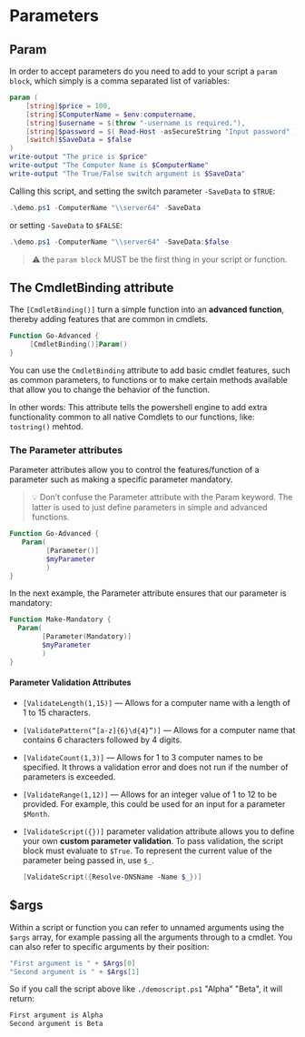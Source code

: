 # Parameters

## Param

In order to accept parameters do you need to add to your script a `param block`, which simply is a comma separated list of variables:

```powershell
param (
    [string]$price = 100,
    [string]$ComputerName = $env:computername,
    [string]$username = $(throw "-username is required."),
    [string]$password = $( Read-Host -asSecureString "Input password" ),
    [switch]$SaveData = $false
)
write-output "The price is $price"
write-output "The Computer Name is $ComputerName"
write-output "The True/False switch argument is $SaveData"
```

Calling this script, and setting the switch parameter `-SaveData` to `$TRUE`:

```powershell
.\demo.ps1 -ComputerName "\\server64" -SaveData
```

or setting `-SaveData` to `$FALSE`:

```powershell
.\demo.ps1 -ComputerName "\\server64" -SaveData:$false
```

>⚠ the `param block` MUST be the first thing in your script or function.

## The CmdletBinding attribute

The `[CmdletBinding()]` turn a simple function into an **advanced function**, thereby adding features that are common in cmdlets.

```powershell
Function Go-Advanced {
     [CmdletBinding()]Param()
}
```

You can use the `CmdletBinding` attribute to add basic cmdlet features, such as common parameters, to functions or to make certain methods available that allow you to change the behavior of the function.

In other words: This attribute tells the powershell engine to add extra functionality common to all native Comdlets to our functions, like: `tostring()` mehtod.

### The Parameter attributes

Parameter attributes allow you to control the features/function of a parameter such as making a specific parameter mandatory.

>💡 Don’t confuse the Parameter attribute with the Param keyword. The latter is used to just define parameters in simple and advanced functions.

```powershell
Function Go-Advanced {  
   Param(
         [Parameter()]
         $myParameter
         )
}
```

In the next example, the Parameter attribute ensures that our parameter is mandatory:

```powershell
Function Make-Mandatory {
  Param(
        [Parameter(Mandatory)]
        $myParameter
        )
}
```

#### Parameter Validation Attributes

- `[ValidateLength(1,15)]` — Allows for a computer name with a length of 1 to 15 characters.
- `[ValidatePattern(“[a-z]{6}\d{4}”)]` — Allows for a computer name that contains 6 characters followed by 4 digits.
- `[ValidateCount(1,3)]` — Allows for 1 to 3 computer names to be specified. It throws a validation error and does not run if the number of parameters is exceeded.
- `[ValidateRange(1,12)]` — Allows for an integer value of 1 to 12 to be provided. For example, this could be used for an input for a parameter `$Month`.
- `[ValidateScript({})]` parameter validation attribute allows you to define your own **custom parameter validation**. To pass validation, the script block must evaluate to `$True`. To represent the current value of the parameter being passed in, use `$_`.

    ```powershell
    [ValidateScript({Resolve-DNSName -Name $_})]
    ```

## $args

Within a script or function you can refer to unnamed arguments using the `$args` array, for example passing all the arguments through to a cmdlet. You can also refer to specific arguments by their position:

```powershell
"First argument is " + $Args[0]
"Second argument is " + $Args[1]
```

So if you call the script above like `./demoscript.ps1` "Alpha" "Beta", it will return:

```powershell
First argument is Alpha
Second argument is Beta
```